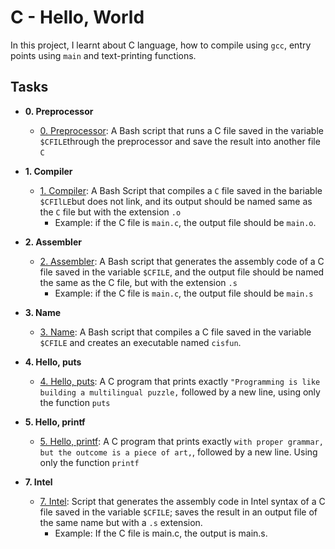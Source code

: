 # **C - Hello, World**
In this project, I learnt about C language, how to compile using `gcc`,
entry points using `main` and text-printing functions.
## Tasks 
- **0. Preprocessor**

  - [0. Preprocessor](./0-processor): A Bash script that runs a C file saved in the variable `$CFILE`through the preprocessor and save the result into another file `C`

- **1. Compiler**
  - [1. Compiler](./1-compiler): A Bash Script that compiles a `C` file saved in the bariable `$CFIlLE`but does not link, and its output should be named same as the `C` file but with the extension `.o`
     * Example: if the C file is `main.c`, the output file should be `main.o`.
    
- **2. Assembler**
  - [2. Assembler](./2-assembler): A Bash script that generates the assembly code of a C file saved in the variable `$CFILE`, and the output file should be named the same as the C file, but with the extension `.s`
    * Example: if the C file is `main.c`, the output file should be `main.s`

- **3. Name**
  - [3. Name](./3-name): A Bash script that compiles a C file saved in the variable `$CFILE` and creates an executable named `cisfun`.

- **4. Hello, puts**
  - [4. Hello, puts](./4-puts.c): A C program that prints exactly `"Programming is like building a multilingual puzzle,` followed by a new line, using only the function `puts`

- **5. Hello, printf**
  - [5. Hello, printf](./5-printf.c): A C program that prints exactly `with proper grammar, but the outcome is a piece of art,`, followed by a new line. Using only the function `printf`

- **7. Intel**
  - [7. Intel](./100-intel): Script that generates the assembly code in Intel syntax of a C file saved in the variable `$CFILE`; saves the result in an output file of the same name but with a `.s` extension.
    * Example: If the C file is main.c, the output is main.s.



